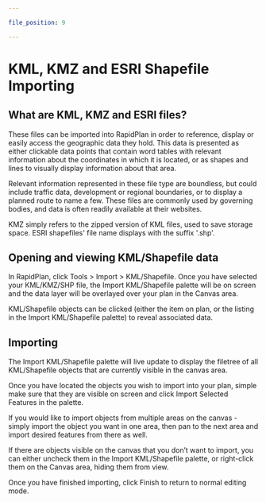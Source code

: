 ```yaml
---

file_position: 9

---
```

# KML, KMZ and ESRI Shapefile Importing

## What are KML, KMZ and ESRI files?

These files can be imported into RapidPlan in order to reference, display or easily access the geographic data they hold. This data is presented as either clickable data points that contain word tables with relevant information about the coordinates in which it is located, or as shapes and lines to visually display information about that area.

Relevant information represented in these file type are boundless, but could include traffic data, development or regional boundaries, or to display a planned route to name a few.
These files are commonly used by governing bodies, and data is often readily available at their websites.

KMZ simply refers to the zipped version of KML files, used to save storage space.
ESRI shapefiles' file name displays with the suffix '.shp'.

## Opening and viewing KML/Shapefile data

In RapidPlan, click Tools > Import > KML/Shapefile.
Once you have selected your KML/KMZ/SHP file, the Import KML/Shapefile palette will be on screen and the data layer will be overlayed over your plan in the Canvas area.

KML/Shapefile objects can be clicked (either the item on plan, or the listing in the Import KML/Shapefile palette) to reveal associated data.

## Importing

The Import KML/Shapefile palette will live update to display the filetree of all KML/Shapefile objects that are currently visible in the canvas area.

Once you have located the objects you wish to import into your plan, simple make sure that they are visible on screen and click Import Selected Features in the palette.

If you would like to import objects from multiple areas on the canvas - simply import the object you want in one area, then pan to the next area and import desired features from there as well.

If there are objects visible on the canvas that you don’t want to import, you can either uncheck them in the Import KML/Shapefile palette, or right-click them on the Canvas area, hiding them from view.

Once you have finished importing, click Finish to return to normal editing mode.
